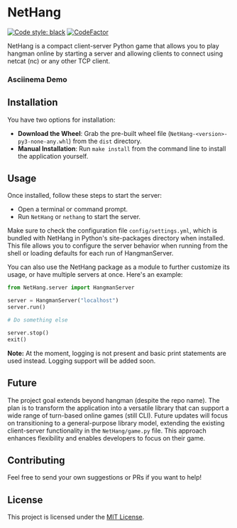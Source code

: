 # NetHang

[![Code style: black](https://img.shields.io/badge/code%20style-black-000000.svg)](https://github.com/psf/black)
[![CodeFactor](https://www.codefactor.io/repository/github/magnetrwn/NetHang/badge)](https://www.codefactor.io/repository/github/magnetrwn/NetHang)

NetHang is a compact client-server Python game that allows you to play hangman online by starting a server and allowing clients to connect using netcat (nc) or any other TCP client.

### Asciinema Demo

## Installation

You have two options for installation:

+ **Download the Wheel**: Grab the pre-built wheel file (`NetHang-<version>-py3-none-any.whl`) from the `dist` directory.
+ **Manual Installation**: Run `make install` from the command line to install the application yourself.

## Usage

Once installed, follow these steps to start the server:

+ Open a terminal or command prompt.
+ Run `NetHang` or `nethang` to start the server.

Make sure to check the configuration file `config/settings.yml`, which is bundled with NetHang in Python's site-packages directory when installed. This file allows you to configure the server behavior when running from the shell or loading defaults for each run of HangmanServer.

You can also use the NetHang package as a module to further customize its usage, or have multiple servers at once. Here's an example:

```python
from NetHang.server import HangmanServer

server = HangmanServer("localhost")
server.run()

# Do something else

server.stop()
exit()
```

**Note:** At the moment, logging is not present and basic print statements are used instead. Logging support will be added soon.

## Future

The project goal extends beyond hangman (despite the repo name). The plan is to transform the application into a versatile library that can support a wide range of turn-based online games (still CLI). Future updates will focus on transitioning to a general-purpose library model, extending the existing client-server functionality in the `NetHang/game.py` file. This approach enhances flexibility and enables developers to focus on their game.

## Contributing

Feel free to send your own suggestions or PRs if you want to help!

## License

This project is licensed under the [MIT License](LICENSE).
